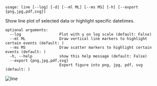 ```
usage: line [--log] [-d] [--ml ML] [--ms MS] [-h] [--export {png,jpg,pdf,svg}]
```

Show line plot of selected data or highlight specific datetimes.

```
optional arguments:
  --log                 Plot with y on log scale (default: False)
  --ml ML               Draw vertical line markers to highlight certain events (default: )
  --ms MS               Draw scatter markers to highlight certain events (default: )
  -h, --help            show this help message (default: False)
  --export {png,jpg,pdf,svg}
                        Export figure into png, jpg, pdf, svg (default: )
```

![line](https://user-images.githubusercontent.com/46355364/154307397-9c2e9325-bce6-494d-994f-a6d7db798798.png)
